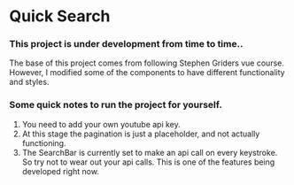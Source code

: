 # Quick Search

### This project is under development from time to time..
  The base of this project comes from following Stephen Griders vue course. However, I modified some of the components to have different functionality and styles.

### Some quick notes to run the project for yourself.

1. You need to add your own youtube api key.
2. At this stage the pagination is just a placeholder, and not actually functioning.
3. The SearchBar is currently set to make an api call on every keystroke. So try not to wear out your api calls. This is one of the features being developed right now.
